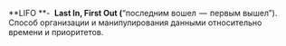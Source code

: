**LIFO **-  **Last In, First Out (**“последним вошел  —  первым вышел”). Способ организации и манипулирования данными относительно времени и приоритетов.